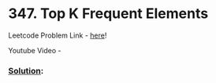 # 347. Top K Frequent Elements

Leetcode Problem Link - [here](https://leetcode.com/problems/top-k-frequent-elements/description/?envType=study-plan-v2&envId=top-100-liked)!

Youtube Video - 

### [Solution]():

```cpp


```